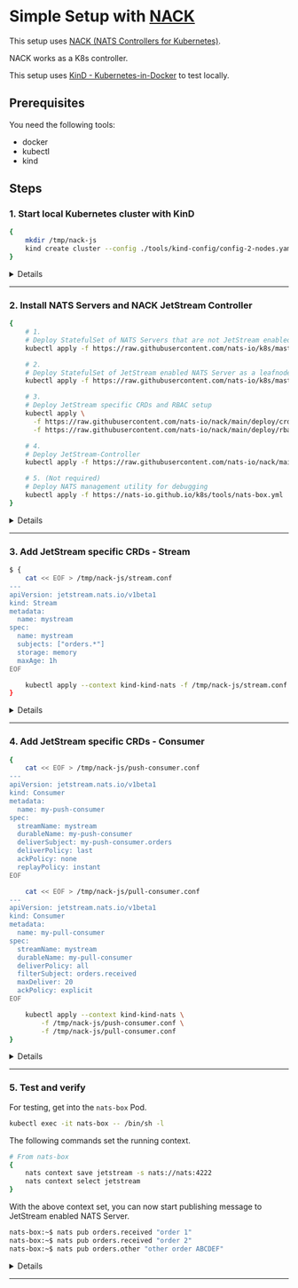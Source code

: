 # Simple Setup with [NACK](https://github.com/nats-io/nack)

This setup uses [NACK (NATS Controllers for Kubernetes)](https://github.com/nats-io/nack).

NACK works as a K8s controller.

This setup uses [KinD - Kubernetes-in-Docker](https://kind.sigs.k8s.io/) to test locally.

## Prerequisites

You need the following tools:

- docker
- kubectl
- kind

## Steps

### 1. Start local Kubernetes cluster with KinD

```bash
{
    mkdir /tmp/nack-js
    kind create cluster --config ./tools/kind-config/config-2-nodes.yaml --name kind-nats
}
```

<details>
<summary>Details</summary>

You can skip this step if you are using existing Kubernetes cluster. This step is only to demonstrate how to get started with absolutely no cluster runnig right now.

Also, while at this step, this creates a temporary directory to store K8s definition files which we will be creating later on.

</details>

---

### 2. Install NATS Servers and NACK JetStream Controller

```bash
{
    # 1.
    # Deploy StatefulSet of NATS Servers that are not JetStream enabled
    kubectl apply -f https://raw.githubusercontent.com/nats-io/k8s/master/nats-server/simple-nats.yml

    # 2.
    # Deploy StatefulSet of JetStream enabled NATS Server as a leafnode connection
    kubectl apply -f https://raw.githubusercontent.com/nats-io/k8s/master/nats-server/nats-js-leaf.yml

    # 3.
    # Deploy JetStream specific CRDs and RBAC setup
    kubectl apply \
      -f https://raw.githubusercontent.com/nats-io/nack/main/deploy/crds.yml \
      -f https://raw.githubusercontent.com/nats-io/nack/main/deploy/rbac.yml

    # 4.
    # Deploy JetStream-Controller
    kubectl apply -f https://raw.githubusercontent.com/nats-io/nack/main/deploy/deployment.yml

    # 5. (Not required)
    # Deploy NATS management utility for debugging
    kubectl apply -f https://nats-io.github.io/k8s/tools/nats-box.yml
}
```

<details>
<summary>Details</summary>

1. NATS Server StatefulSet:  
   `curl -sL https://raw.githubusercontent.com/nats-io/k8s/master/nats-server/simple-nats.yml | less`  
   This creates a cluster of NATS Servers, which are not JetStream enabled. _TODO: Check why this is needed._
1. JetStream enabled NATS Server:  
   `curl -sL https://raw.githubusercontent.com/nats-io/k8s/master/nats-server/nats-js-leaf.yml | less`  
   This creates a StatefulSet with 1 replica of JetStream enabled NATS Server. As of writing (Oct 2020), the JetStream clustering is not supported, and thus the replica count is set to 1.
1. JetStream Controller:  
   `curl -sL https://raw.githubusercontent.com/nats-io/nack/main/deploy/crds.yml | less`  
   `curl -sL https://raw.githubusercontent.com/nats-io/nack/main/deploy/rbac.yml | less`  
   `curl -sL https://raw.githubusercontent.com/nats-io/nack/main/deploy/deployment.yml | less`  
   CRD (Custom Resource Definition) and RBAC (Role Based Access Control) are the definitions users will be interacting with.

_TODO: More explanations to be added_

</details>

---

### 3. Add JetStream specific CRDs - Stream

```bash
$ {
    cat << EOF > /tmp/nack-js/stream.conf
---
apiVersion: jetstream.nats.io/v1beta1
kind: Stream
metadata:
  name: mystream
spec:
  name: mystream
  subjects: ["orders.*"]
  storage: memory
  maxAge: 1h
EOF

    kubectl apply --context kind-kind-nats -f /tmp/nack-js/stream.conf
}
```

<details>
<summary>Details</summary>

To be updated

</details>

---

### 4. Add JetStream specific CRDs - Consumer

```bash
{
    cat << EOF > /tmp/nack-js/push-consumer.conf
---
apiVersion: jetstream.nats.io/v1beta1
kind: Consumer
metadata:
  name: my-push-consumer
spec:
  streamName: mystream
  durableName: my-push-consumer
  deliverSubject: my-push-consumer.orders
  deliverPolicy: last
  ackPolicy: none
  replayPolicy: instant
EOF

    cat << EOF > /tmp/nack-js/pull-consumer.conf
---
apiVersion: jetstream.nats.io/v1beta1
kind: Consumer
metadata:
  name: my-pull-consumer
spec:
  streamName: mystream
  durableName: my-pull-consumer
  deliverPolicy: all
  filterSubject: orders.received
  maxDeliver: 20
  ackPolicy: explicit
EOF

    kubectl apply --context kind-kind-nats \
        -f /tmp/nack-js/push-consumer.conf \
        -f /tmp/nack-js/pull-consumer.conf
}
```

<details>
<summary>Details</summary>

To be updated

</details>

---

### 5. Test and verify

For testing, get into the `nats-box` Pod.

```bash
kubectl exec -it nats-box -- /bin/sh -l
```

The following commands set the running context.

```bash
# From nats-box
{
    nats context save jetstream -s nats://nats:4222
    nats context select jetstream
}
```

With the above context set, you can now start publishing message to JetStream enabled NATS Server.

```bash
nats-box:~$ nats pub orders.received "order 1"
nats-box:~$ nats pub orders.received "order 2"
nats-box:~$ nats pub orders.other "other order ABCDEF"
```

<details>
<summary>Details</summary>

To be updated

</details>

---
